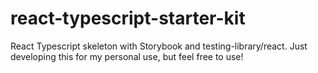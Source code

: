 # react-typescript-starter-kit

React Typescript skeleton with Storybook and testing-library/react.  Just developing this for my personal use, but feel free to use!
